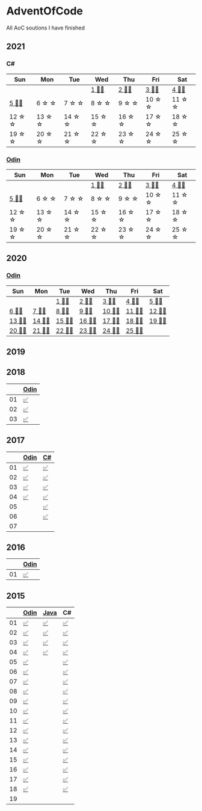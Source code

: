 # AdventOfCode
All AoC soutions I have finished

## 2021

### C#

| Sun                  | Mon                 | Tue                    | Wed                    | Thu                   | Fri                   | Sat                   |
|----------------------|---------------------|------------------------|------------------------|-----------------------|-----------------------|-----------------------|
|                      |                     |                        | [1 🌟🌟][21d01csharp] | [2 🌟🌟][21d02csharp]| [3 🌟🌟][21d03csharp]| [4 🌟🌟][21d04csharp] |
|[5 🌟🌟][21d05csharp]| 6 ☆ ☆              | 7 ☆ ☆                 | 8 ☆ ☆                 | 9 ☆ ☆                | 10 ☆ ☆               | 11 ☆ ☆               |
| 12 ☆ ☆              | 13 ☆ ☆             | 14 ☆ ☆                | 15 ☆ ☆                | 16 ☆ ☆               | 17 ☆ ☆               | 18 ☆ ☆               |
| 19 ☆ ☆              | 20 ☆ ☆             | 21 ☆ ☆                | 22 ☆ ☆                | 23 ☆ ☆               | 24 ☆ ☆               | 25 ☆ ☆               |

[21d01csharp]: https://github.com/SpencasaurusRex/AdventOfCode/blob/master/2021/C%23/day01/Program.cs
[21d02csharp]: https://github.com/SpencasaurusRex/AdventOfCode/blob/master/2021/C%23/day02/Program.cs
[21d03csharp]: https://github.com/SpencasaurusRex/AdventOfCode/blob/master/2021/C%23/day03/Program.cs
[21d04csharp]: https://github.com/SpencasaurusRex/AdventOfCode/blob/master/2021/C%23/day04/Program.cs
[21d05csharp]: https://github.com/SpencasaurusRex/AdventOfCode/blob/master/2021/C%23/day05/Program.cs

### [Odin][odin]
| Sun                 | Mon                 | Tue                    | Wed                    | Thu                   | Fri                   | Sat                   |
|---------------------|---------------------|------------------------|------------------------|-----------------------|-----------------------|-----------------------|
|                     |                     |                        | [1 🌟🌟][21d01odin]   | [2 🌟🌟][21d02odin]  | [3 🌟🌟][21d03odin]   | [4 🌟🌟][21d04odin]  |
|[5 🌟🌟][21d05odin] | 6 ☆ ☆              | 7 ☆ ☆                 | 8 ☆ ☆                 | 9 ☆ ☆                | 10 ☆ ☆               | 11 ☆ ☆               |
| 12 ☆ ☆             | 13 ☆ ☆             | 14 ☆ ☆                | 15 ☆ ☆                | 16 ☆ ☆               | 17 ☆ ☆               | 18 ☆ ☆               |
| 19 ☆ ☆             | 20 ☆ ☆             | 21 ☆ ☆                | 22 ☆ ☆                | 23 ☆ ☆               | 24 ☆ ☆               | 25 ☆ ☆               |

[21d01odin]: https://github.com/SpencasaurusRex/AdventOfCode/blob/master/2021/Odin/day01.odin
[21d02odin]: https://github.com/SpencasaurusRex/AdventOfCode/blob/master/2021/Odin/day02.odin
[21d03odin]: https://github.com/SpencasaurusRex/AdventOfCode/blob/master/2021/Odin/day03.odin
[21d04odin]: https://github.com/SpencasaurusRex/AdventOfCode/blob/master/2021/Odin/day04.odin
[21d05odin]: https://github.com/SpencasaurusRex/AdventOfCode/blob/master/2021/Odin/day05.odin


## 2020


### [Odin][odin]
| Sun                 | Mon                 | Tue                    | Wed                    | Thu                   | Fri                   | Sat                   |
|---------------------|---------------------|------------------------|------------------------|-----------------------|-----------------------|-----------------------|
|                     |                     |[1 🌟🌟][20d01odin]    |[2 🌟🌟][20d02odin]    |[3 🌟🌟][20d03odin]   |[4 🌟🌟][20d04odin]    |[5 🌟🌟][20d05odin]   | 
|[6 🌟🌟][20d06odin] |[7 🌟🌟][20d07odin] |[8 🌟🌟][20d08odin]    |[9 🌟🌟][20d09odin]    |[10 🌟🌟][20d10odin]   |[11 🌟🌟][20d11odin]  |[12 🌟🌟][20d12odin]  | 
|[13 🌟🌟][20d13odin]|[14 🌟🌟][20d14odin]|[15 🌟🌟][20d15odin]   |[16 🌟🌟][20d16odin]   |[17 🌟🌟][20d17odin]   |[18 🌟🌟][20d18odin]  |[19 🌟🌟][20d19odin]  | 
|[20 🌟🌟][20d20odin]|[21 🌟🌟][20d21odin]|[22 🌟🌟][20d22odin]   |[23 🌟🌟][20d23odin]   |[24 🌟🌟][20d24odin]   |[25 🌟🌟][20d25odin]  |                       |


[odin]: http://odin-lang.org/
[20d01odin]: https://github.com/SpencasaurusRex/AdventOfCode/blob/master/2020/Odin/day01.odin
[20d02odin]: https://github.com/SpencasaurusRex/AdventOfCode/blob/master/2020/Odin/day02.odin
[20d03odin]: https://github.com/SpencasaurusRex/AdventOfCode/blob/master/2020/Odin/day03.odin
[20d04odin]: https://github.com/SpencasaurusRex/AdventOfCode/blob/master/2020/Odin/day04.odin
[20d05odin]: https://github.com/SpencasaurusRex/AdventOfCode/blob/master/2020/Odin/day05.odin
[20d06odin]: https://github.com/SpencasaurusRex/AdventOfCode/blob/master/2020/Odin/day06.odin
[20d07odin]: https://github.com/SpencasaurusRex/AdventOfCode/blob/master/2020/Odin/day07.odin
[20d08odin]: https://github.com/SpencasaurusRex/AdventOfCode/blob/master/2020/Odin/day08.odin
[20d09odin]: https://github.com/SpencasaurusRex/AdventOfCode/blob/master/2020/Odin/day09.odin
[20d10odin]: https://github.com/SpencasaurusRex/AdventOfCode/blob/master/2020/Odin/day10.odin
[20d11odin]: https://github.com/SpencasaurusRex/AdventOfCode/blob/master/2020/Odin/day11.odin
[20d12odin]: https://github.com/SpencasaurusRex/AdventOfCode/blob/master/2020/Odin/day12.odin
[20d13odin]: https://github.com/SpencasaurusRex/AdventOfCode/blob/master/2020/Odin/day13.odin
[20d14odin]: https://github.com/SpencasaurusRex/AdventOfCode/blob/master/2020/Odin/day14.odin
[20d15odin]: https://github.com/SpencasaurusRex/AdventOfCode/blob/master/2020/Odin/day15.odin
[20d16odin]: https://github.com/SpencasaurusRex/AdventOfCode/blob/master/2020/Odin/day16.odin
[20d17odin]: https://github.com/SpencasaurusRex/AdventOfCode/blob/master/2020/Odin/day17.odin
[20d18odin]: https://github.com/SpencasaurusRex/AdventOfCode/blob/master/2020/Odin/day18.odin
[20d19odin]: https://github.com/SpencasaurusRex/AdventOfCode/blob/master/2020/Odin/day19.odin
[20d20odin]: https://github.com/SpencasaurusRex/AdventOfCode/blob/master/2020/Odin/day20.odin
[20d21odin]: https://github.com/SpencasaurusRex/AdventOfCode/blob/master/2020/Odin/day21.odin
[20d22odin]: https://github.com/SpencasaurusRex/AdventOfCode/blob/master/2020/Odin/day22.odin
[20d23odin]: https://github.com/SpencasaurusRex/AdventOfCode/blob/master/2020/Odin/day23.odin
[20d24odin]: https://github.com/SpencasaurusRex/AdventOfCode/blob/master/2020/Odin/day24.odin
[20d25odin]: https://github.com/SpencasaurusRex/AdventOfCode/blob/master/2020/Odin/day25.odin



## 2019

## 2018
|    |[Odin][odin]|
|----|---------------|
| 01 |[✅][18d01odin] |
| 02 |[✅][18d02odin] |
| 03 |[✅][18d03odin] |

[18d01odin]: https://github.com/SpencasaurusRex/AdventOfCode/blob/master/2018/Odin/day01.odin
[18d02odin]: https://github.com/SpencasaurusRex/AdventOfCode/blob/master/2018/Odin/day02.odin
[18d03odin]: https://github.com/SpencasaurusRex/AdventOfCode/blob/master/2018/Odin/day03.odin


## 2017
|    |[Odin][odin]|[C#][csharp]   |
|----|---------------|---------------|
| 01 |[✅][17d01odin] |[✅][17d01csharp] |
| 02 |[✅][17d02odin] |[✅][17d02csharp] |
| 03 |[✅][17d03odin] |[✅][17d03csharp] |
| 04 |[✅][17d04odin] |[✅][17d04csharp] |
| 05 |                |[✅][17d01csharp] |
| 06 |                |[✅][17d01csharp] |
| 07 |                | |


[17d01odin]: https://github.com/SpencasaurusRex/AdventOfCode/blob/master/2017/Odin/day01.odin
[17d02odin]: https://github.com/SpencasaurusRex/AdventOfCode/blob/master/2017/Odin/day02.odin
[17d03odin]: https://github.com/SpencasaurusRex/AdventOfCode/blob/master/2017/Odin/day03.odin
[17d04odin]: https://github.com/SpencasaurusRex/AdventOfCode/blob/master/2017/Odin/day04.odin
[csharp]: https://docs.microsoft.com/en-us/dotnet/csharp/
[17d01csharp]: https://github.com/SpencasaurusRex/AdventOfCode/blob/master/2017/CSharp/Program.cs#L145
[17d02csharp]: https://github.com/SpencasaurusRex/AdventOfCode/blob/master/2017/CSharp/Program.cs#L188
[17d03csharp]: https://github.com/SpencasaurusRex/AdventOfCode/blob/master/2017/CSharp/Program.cs#L315
[17d04csharp]: https://github.com/SpencasaurusRex/AdventOfCode/blob/master/2017/CSharp/Program.cs#L432
[17d05csharp]: https://github.com/SpencasaurusRex/AdventOfCode/blob/master/2017/CSharp/Program.cs#L541
[17d06csharp]: https://github.com/SpencasaurusRex/AdventOfCode/blob/master/2017/CSharp/Program.cs#L612
[17d07csharp]: https://github.com/SpencasaurusRex/AdventOfCode/blob/master/2017/CSharp/Program.cs#L755


## 2016
|    |[Odin][odin]   |
|----|---------------|
| 01 |[✅][16d01odin] |

[16d01odin]: https://github.com/SpencasaurusRex/AdventOfCode/blob/master/2016/Odin/day01.odin


## 2015
|    |[Odin][odin]    | [Java][java]   | C#             |
|----|----------------|----------------|----------------|
| 01 |[✅][15d01odin] |[✅][15d01java]|[✅][15d01csharp]|
| 02 |[✅][15d02odin] |[✅][15d02java]|[✅][15d02csharp]|
| 03 |[✅][15d03odin] |[✅][15d03java]|[✅][15d03csharp]|
| 04 |[✅][15d04odin] |[✅][15d04java]|[✅][15d04csharp]|
| 05 |[✅][15d05odin] |                |[✅][15d05csharp]|
| 06 |[✅][15d06odin] |                |[✅][15d06csharp]|
| 07 |[✅][15d07odin] |                |[✅][15d07csharp]|
| 08 |[✅][15d08odin] |                |[✅][15d08csharp]|
| 09 |[✅][15d09odin] |                |[✅][15d09csharp]|
| 10 |[✅][15d10odin] |                |[✅][15d10csharp]|
| 11 |[✅][15d11odin] |                |[✅][15d11csharp]|
| 12 |[✅][15d12odin] |                |[✅][15d12csharp]|
| 13 |[✅][15d13odin] |                |[✅][15d13csharp]|
| 14 |[✅][15d14odin] |                |[✅][15d14csharp]|
| 15 |[✅][15d15odin] |                |[✅][15d15csharp]|
| 16 |[✅][15d16odin] |                |[✅][15d16csharp]|
| 17 |[✅][15d17odin] |                |[✅][15d17csharp]|
| 18 |[✅][15d18odin] |                |[✅][15d18csharp]|
| 19 |                |                ||

[java]: https://www.java.com/en/
[15d01odin]: https://github.com/SpencasaurusRex/AdventOfCode/blob/master/2015/Odin/day01.odin
[15d02odin]: https://github.com/SpencasaurusRex/AdventOfCode/blob/master/2015/Odin/day02.odin
[15d03odin]: https://github.com/SpencasaurusRex/AdventOfCode/blob/master/2015/Odin/day03.odin
[15d04odin]: https://github.com/SpencasaurusRex/AdventOfCode/blob/master/2015/Odin/day04.odin
[15d05odin]: https://github.com/SpencasaurusRex/AdventOfCode/blob/master/2015/Odin/day05.odin
[15d06odin]: https://github.com/SpencasaurusRex/AdventOfCode/blob/master/2015/Odin/day06.odin
[15d07odin]: https://github.com/SpencasaurusRex/AdventOfCode/blob/master/2015/Odin/day07.odin
[15d08odin]: https://github.com/SpencasaurusRex/AdventOfCode/blob/master/2015/Odin/day08.odin
[15d09odin]: https://github.com/SpencasaurusRex/AdventOfCode/blob/master/2015/Odin/day09.odin
[15d10odin]: https://github.com/SpencasaurusRex/AdventOfCode/blob/master/2015/Odin/day10.odin
[15d11odin]: https://github.com/SpencasaurusRex/AdventOfCode/blob/master/2015/Odin/day11.odin
[15d12odin]: https://github.com/SpencasaurusRex/AdventOfCode/blob/master/2015/Odin/day12.odin
[15d13odin]: https://github.com/SpencasaurusRex/AdventOfCode/blob/master/2015/Odin/day13.odin
[15d14odin]: https://github.com/SpencasaurusRex/AdventOfCode/blob/master/2015/Odin/day14.odin
[15d15odin]: https://github.com/SpencasaurusRex/AdventOfCode/blob/master/2015/Odin/day15.odin
[15d16odin]: https://github.com/SpencasaurusRex/AdventOfCode/blob/master/2015/Odin/day16.odin
[15d17odin]: https://github.com/SpencasaurusRex/AdventOfCode/blob/master/2015/Odin/day17.odin
[15d18odin]: https://github.com/SpencasaurusRex/AdventOfCode/blob/master/2015/Odin/day18.odin
[15d19odin]: https://github.com/SpencasaurusRex/AdventOfCode/blob/master/2015/Odin/day19.odin
[15d01java]: https://github.com/SpencasaurusRex/AdventOfCode/blob/master/2015/java/Day1.java
[15d02java]: https://github.com/SpencasaurusRex/AdventOfCode/blob/master/2015/Java/Day2.java
[15d03java]: https://github.com/SpencasaurusRex/AdventOfCode/blob/master/2015/Java/Day3.java
[15d04java]: https://github.com/SpencasaurusRex/AdventOfCode/blob/master/2015/Java/Day4.java
[15d05java]: https://github.com/SpencasaurusRex/AdventOfCode/blob/master/2015/Java/Day5.java
[15d01csharp]: https://github.com/SpencasaurusRex/AdventOfCode/blob/master/2015/CSharp/Day01/Program.cs
[15d02csharp]: https://github.com/SpencasaurusRex/AdventOfCode/blob/master/2015/CSharp/Day02/Program.cs
[15d03csharp]: https://github.com/SpencasaurusRex/AdventOfCode/blob/master/2015/CSharp/Day03/Program.cs
[15d04csharp]: https://github.com/SpencasaurusRex/AdventOfCode/blob/master/2015/CSharp/Day04/Program.cs
[15d05csharp]: https://github.com/SpencasaurusRex/AdventOfCode/blob/master/2015/CSharp/Day05/Program.cs
[15d06csharp]: https://github.com/SpencasaurusRex/AdventOfCode/blob/master/2015/CSharp/Day06/Program.cs
[15d07csharp]: https://github.com/SpencasaurusRex/AdventOfCode/blob/master/2015/CSharp/Day07/Program.cs
[15d08csharp]: https://github.com/SpencasaurusRex/AdventOfCode/blob/master/2015/CSharp/Day08/Program.cs
[15d09csharp]: https://github.com/SpencasaurusRex/AdventOfCode/blob/master/2015/CSharp/Day09/Program.cs
[15d10csharp]: https://github.com/SpencasaurusRex/AdventOfCode/blob/master/2015/CSharp/Day10/Program.cs
[15d11csharp]: https://github.com/SpencasaurusRex/AdventOfCode/blob/master/2015/CSharp/Day11/Program.cs
[15d12csharp]: https://github.com/SpencasaurusRex/AdventOfCode/blob/master/2015/CSharp/Day12/Program.cs
[15d13csharp]: https://github.com/SpencasaurusRex/AdventOfCode/blob/master/2015/CSharp/Day13/Program.cs
[15d14csharp]: https://github.com/SpencasaurusRex/AdventOfCode/blob/master/2015/CSharp/Day14/Program.cs
[15d15csharp]: https://github.com/SpencasaurusRex/AdventOfCode/blob/master/2015/CSharp/Day15/Program.cs
[15d16csharp]: https://github.com/SpencasaurusRex/AdventOfCode/blob/master/2015/CSharp/Day16/Program.cs
[15d17csharp]: https://github.com/SpencasaurusRex/AdventOfCode/blob/master/2015/CSharp/Day17/Program.cs
[15d18csharp]: https://github.com/SpencasaurusRex/AdventOfCode/blob/master/2015/CSharp/Day18/Program.cs
